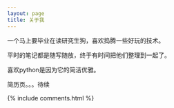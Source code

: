 ```yaml
---
layout: page
title: 关于我 
---
```


一个马上要毕业在读研究生狗，喜欢捣腾一些好玩的技术。
<p>
平时的笔记都是随写随放，终于有时间把他们整理到一起了。
<p>
喜欢python是因为它的简洁优雅。
<p>
简历页。。。待续
<p> 

<p> 

<p> 


{% include comments.html %}

